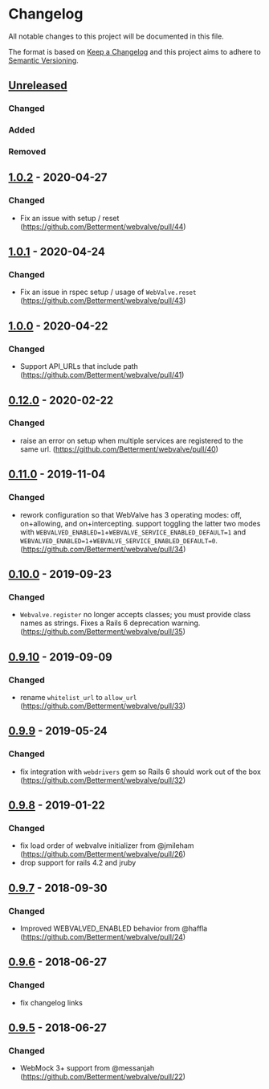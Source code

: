 # Changelog
All notable changes to this project will be documented in this file.

The format is based on [Keep a Changelog](http://keepachangelog.com/en/1.0.0/)
and this project aims to adhere to [Semantic Versioning](http://semver.org/spec/v2.0.0.html).

## [Unreleased]
### Changed
### Added
### Removed

## [1.0.2] - 2020-04-27
### Changed
- Fix an issue with setup / reset
    (https://github.com/Betterment/webvalve/pull/44)

## [1.0.1] - 2020-04-24
### Changed
- Fix an issue in rspec setup / usage of `WebValve.reset`
    (https://github.com/Betterment/webvalve/pull/43)


## [1.0.0] - 2020-04-22
### Changed
- Support API_URLs that include path
    (https://github.com/Betterment/webvalve/pull/41)

## [0.12.0] - 2020-02-22
### Changed
- raise an error on setup when multiple services are registered to the
    same url. (https://github.com/Betterment/webvalve/pull/40)

## [0.11.0] - 2019-11-04
### Changed
- rework configuration so that WebValve has 3 operating modes: off,
    on+allowing, and on+intercepting. support toggling the latter two
    modes with
    `WEBVALVED_ENABLED=1`+`WEBVALVE_SERVICE_ENABLED_DEFAULT=1` and
    `WEBVALVED_ENABLED=1`+`WEBVALVE_SERVICE_ENABLED_DEFAULT=0`.
    (https://github.com/Betterment/webvalve/pull/34)

## [0.10.0] - 2019-09-23
### Changed
- `Webvalve.register` no longer accepts classes; you must provide class names as strings. Fixes a Rails 6 deprecation warning. (https://github.com/Betterment/webvalve/pull/35)

## [0.9.10] - 2019-09-09
### Changed
- rename `whitelist_url` to `allow_url` (https://github.com/Betterment/webvalve/pull/33)

## [0.9.9] - 2019-05-24
### Changed
- fix integration with `webdrivers` gem so Rails 6 should work out of the box (https://github.com/Betterment/webvalve/pull/32)

## [0.9.8] - 2019-01-22
### Changed
- fix load order of webvalve initializer from @jmileham (https://github.com/Betterment/webvalve/pull/26)
- drop support for rails 4.2 and jruby

## [0.9.7] - 2018-09-30
### Changed
- Improved WEBVALVED_ENABLED behavior from @haffla (https://github.com/Betterment/webvalve/pull/24)

## [0.9.6] - 2018-06-27
### Changed
- fix changelog links

## [0.9.5] - 2018-06-27
### Changed
- WebMock 3+ support from @messanjah (https://github.com/Betterment/webvalve/pull/22)

[Unreleased]: https://github.com/Betterment/webvalve/compare/v1.0.2...HEAD
[1.0.2]: https://github.com/Betterment/webvalve/compare/v1.0.1...v1.0.2
[1.0.1]: https://github.com/Betterment/webvalve/compare/v1.0.0...v1.0.1
[1.0.0]: https://github.com/Betterment/webvalve/compare/v0.12.0...v1.0.0
[0.12.0]: https://github.com/Betterment/webvalve/compare/v0.11.0...v0.12.0
[0.11.0]: https://github.com/Betterment/webvalve/compare/v0.10.0...v0.11.0
[0.10.0]: https://github.com/Betterment/webvalve/compare/v0.9.10...v0.10.0
[0.9.10]: https://github.com/Betterment/webvalve/compare/v0.9.9...v0.9.10
[0.9.9]: https://github.com/Betterment/webvalve/compare/v0.9.8...v0.9.9
[0.9.8]: https://github.com/Betterment/webvalve/compare/v0.9.7...v0.9.8
[0.9.7]: https://github.com/Betterment/webvalve/compare/v0.9.6...v0.9.7
[0.9.6]: https://github.com/Betterment/webvalve/compare/v0.9.5...v0.9.6
[0.9.5]: https://github.com/Betterment/webvalve/compare/v0.9.4...v0.9.5
